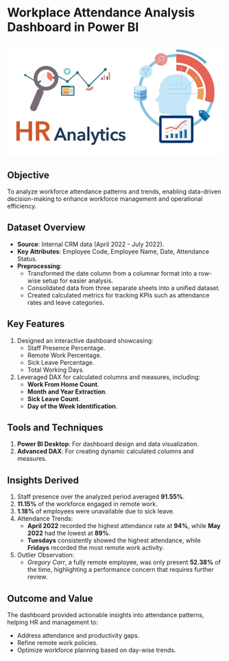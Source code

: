 
# Workplace Attendance Analysis Dashboard in Power BI
![Alt text](hr-analytics.webp)

## Objective
To analyze workforce attendance patterns and trends, enabling data-driven decision-making to enhance workforce management and operational efficiency.

## Dataset Overview
- **Source**: Internal CRM data (April 2022 - July 2022).  
- **Key Attributes**: Employee Code, Employee Name, Date, Attendance Status.  
- **Preprocessing**:  
  - Transformed the date column from a columnar format into a row-wise setup for easier analysis.  
  - Consolidated data from three separate sheets into a unified dataset.  
  - Created calculated metrics for tracking KPIs such as attendance rates and leave categories.

## Key Features
1. Designed an interactive dashboard showcasing:  
   - Staff Presence Percentage.  
   - Remote Work Percentage.  
   - Sick Leave Percentage.  
   - Total Working Days.  
2. Leveraged DAX for calculated columns and measures, including:  
   - **Work From Home Count**.  
   - **Month and Year Extraction**.  
   - **Sick Leave Count**.  
   - **Day of the Week Identification**.

## Tools and Techniques
1. **Power BI Desktop**: For dashboard design and data visualization.  
2. **Advanced DAX**: For creating dynamic calculated columns and measures.  

## Insights Derived
1. Staff presence over the analyzed period averaged **91.55%**.  
2. **11.15%** of the workforce engaged in remote work.  
3. **1.18%** of employees were unavailable due to sick leave.  
4. Attendance Trends:  
   - **April 2022** recorded the highest attendance rate at **94%**, while **May 2022** had the lowest at **89%**.  
   - **Tuesdays** consistently showed the highest attendance, while **Fridays** recorded the most remote work activity.  
5. Outlier Observation:  
   - *Gregory Carr*, a fully remote employee, was only present **52.38%** of the time, highlighting a performance concern that requires further review.

## Outcome and Value
The dashboard provided actionable insights into attendance patterns, helping HR and management to:  
- Address attendance and productivity gaps.  
- Refine remote work policies.  
- Optimize workforce planning based on day-wise trends.
